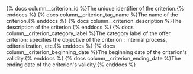 {% docs column__criterion_id %}The unique identifier of the criterion.{% enddocs %}
{% docs column__criterion_tag_name %}The name of the criterion.{% enddocs %}
{% docs column__criterion_description %}The description of the criterion.{% enddocs %}
{% docs column__criterion_category_label %}The category label of the offer criterion: specifies the objective of the criterion : internal process, editorialization, etc.{% enddocs %}
{% docs column__criterion_beginning_date %}The beginning date of the criterion's validity.{% enddocs %}
{% docs column__criterion_ending_date %}The ending date of the criterion's validity.{% enddocs %}
